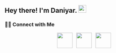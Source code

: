 <h2> Hey there! I'm Daniyar. <img src="https://github.com/souvikguria98/souvikguria98/blob/master/Hi.gif" width="25"></h2>

<h3> 🤝🏻 Connect with Me </h3>

<p align="center">
&nbsp; <a href="https://www.instagram.com/danikhandro/" target="_blank" rel="noopener noreferrer"><img src="https://img.icons8.com/plasticine/100/000000/instagram-new.png" width="50" /></a>  
&nbsp; <a href="https://www.linkedin.com/in/danikhandro/" target="_blank" rel="noopener noreferrer"><img src="https://img.icons8.com/plasticine/100/000000/linkedin.png" width="50" /></a>
&nbsp; <a href="mailto:daniyardake@gmail.com" target="_blank" rel="noopener noreferrer"><img src="https://img.icons8.com/plasticine/100/000000/gmail.png"  width="50" /></a>
</p>




